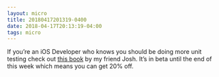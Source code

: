 ```yaml
---
layout: micro
title: 20180417201319-0400
date: 2018-04-17T20:13:19-04:00
tags: micro
---
```

If you’re an iOS Developer who knows you should be doing more unit testing check out [this book](https://roadfiresoftware.com/unit-testing-in-swift/) by my friend Josh. It’s in beta until the end of this week which means you can get 20% off.